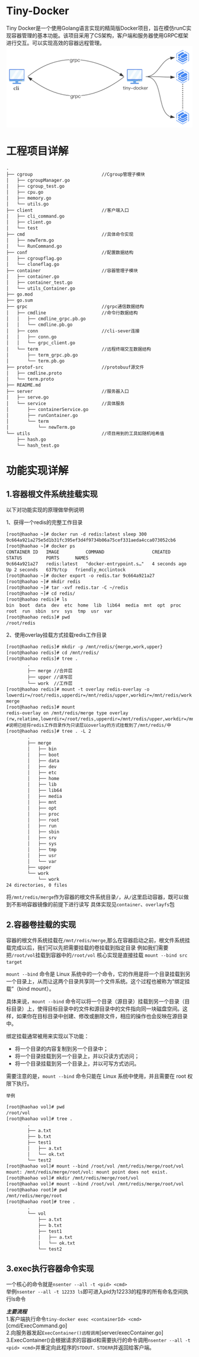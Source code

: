 # Tiny-Docker
   Tiny Docker是一个使用Golang语言实现的精简版Docker项目，旨在模仿runC实现容器管理的基本功能。该项目采用了CS架构，客户端和服务器使用GRPC框架进行交互。可以实现高效的容器远程管理。  
   ![结构图](./assets/tiny-docker.png)
# 工程项目详解
```shell
.
├── cgroup                          //Cgroup管理子模块
│   ├── cgroupManager.go           
│   ├── cgroup_test.go
│   ├── cpu.go
│   ├── memory.go
│   └── utils.go
├── client                          //客户端入口
│   ├── cli_command.go
│   ├── client.go
│   └── test
├── cmd                             //具体命令实现
│   ├── newTerm.go
│   └── RunCommand.go
├── conf                            //配置数据结构
│   ├── cgroupflag.go
│   └── cloneflag.go
├── container                       //容器管理子模块
│   ├── container.go
│   ├── container_test.go
│   └── utils_Container.go
├── go.mod
├── go.sum
├── grpc                            //grpc通信数据结构
│   ├── cmdline                     //命令行数据结构
│   │   ├── cmdline_grpc.pb.go      
│   │   └── cmdline.pb.go   
│   ├── conn                        //cli-sever连接
│   │   ├── conn.go
│   │   └── grpc_client.go
│   └── term                        //远程终端交互数据结构
│       ├── term_grpc.pb.go
│       └── term.pb.go 
├── protof-src                      //protobuuf源文件
│   ├── cmdline.proto
│   └── term.proto
├── README.md
├── server                          //服务器入口
│   ├── serve.go
│   └── service                     //具体服务
│       ├── containerService.go
│       ├── runContainer.go
│       └── term
│           └── newTerm.go
└── utils                           //项目用到的工具如随机哈希值
    ├── hash.go
    └── hash_test.go
```
# 功能实现详解
## **1.容器根文件系统挂载实现**
以下对功能实现的原理做举例说明

1、获得一个redis的完整工作目录
```shell
[root@haohao ~]# docker run -d redis:latest sleep 300
9c664a921a275e5d1b31fc395ef3d4f9734b06a75cef331aeda4cca073052cb6
[root@haohao ~]# docker ps
CONTAINER ID   IMAGE          COMMAND                  CREATED         STATUS         PORTS      NAMES
9c664a921a27   redis:latest   "docker-entrypoint.s…"   4 seconds ago   Up 2 seconds   6379/tcp   friendly_mcclintock
[root@haohao ~]# docker export -o redis.tar 9c664a921a27
[root@haohao ~]# mkdir redis
[root@haohao ~]# tar -xvf redis.tar -C ~/redis
[root@haohao ~]# cd redis/
[root@haohao redis]# ls
bin  boot  data  dev  etc  home  lib  lib64  media  mnt  opt  proc  root  run  sbin  srv  sys  tmp  usr  var
[root@haohao redis]# pwd
/root/redis
```
2、使用overlay挂载方式挂载redis工作目录
```shell
[root@haohao redis]# mkdir -p /mnt/redis/{merge,work,upper}
[root@haohao redis]# cd /mnt/redis/
[root@haohao redis]# tree .
        .
        ├── merge //合并层
        ├── upper //读写层
        └── work  //工作层
[root@haohao redis]# mount -t overlay redis-overlay -o lowerdir=/root/redis,upperdir=/mnt/redis/upper,workdir=/mnt/redis/work merge
[root@haohao redis]# mount
redis-overlay on /mnt/redis/merge type overlay (rw,relatime,lowerdir=/root/redis,upperdir=/mnt/redis/upper,workdir=/mnt/redis/work)
#说明已经将redis工作目录作为只读层以overlay的方式挂载到了/mnt/redis/中
[root@haohao redis]# tree . -L 2
        .
        ├── merge
        │   ├── bin
        │   ├── boot
        │   ├── data
        │   ├── dev
        │   ├── etc
        │   ├── home
        │   ├── lib
        │   ├── lib64
        │   ├── media
        │   ├── mnt
        │   ├── opt
        │   ├── proc
        │   ├── root
        │   ├── run
        │   ├── sbin
        │   ├── srv
        │   ├── sys
        │   ├── tmp
        │   ├── usr
        │   └── var
        ├── upper
        └── work
            └── work
24 directories, 0 files
```
将`/mnt/redis/merge`作为容器的根文件系统目录`/`，从`/`这里启动容器，既可以做到不影响容器镜像的前提下进行读写
具体实现见`container`、`overlayfs`包

## **2.容器卷挂载的实现**
容器的根文件系统挂载在`/mnt/redis/merge`,那么在容器启动之前，根文件系统挂载完成以后，我们可以先把需要挂载的卷挂载到指定目录
例如我们需要把`/root/vol`挂载到容器中的`/root/vol`
核心实现是直接挂载
`mount --bind src target`

`mount --bind` 命令是 Linux 系统中的一个命令，它的作用是将一个目录挂载到另一个目录上，从而让这两个目录共享同一个文件系统。这个过程也被称为“绑定挂载”（bind mount）。

具体来说，`mount --bind` 命令可以将一个目录（源目录）挂载到另一个目录（目标目录）上，使得目标目录中的文件和源目录中的文件指向同一块磁盘空间。这样，如果你在目标目录中创建、修改或删除文件，相应的操作也会反映在源目录中。

绑定挂载通常被用来实现以下功能：

- 将一个目录的内容复制到另一个目录中；
- 将一个目录挂载到另一个目录上，并以只读方式访问；
- 将一个目录挂载到另一个目录上，并以可写方式访问。

需要注意的是，`mount --bind` 命令只能在 Linux 系统中使用，并且需要在 root 权限下执行。

`举例`
```shell
[root@haohao vol]# pwd
/root/vol
[root@haohao vol]# tree .
        .
        ├── a.txt
        ├── b.txt
        ├── test1
        │   ├── a.txt
        │   └── ok.txt
        └── test2
[root@haohao vol]# mount --bind /root/vol /mnt/redis/merge/root/vol
mount: /mnt/redis/merge/root/vol: mount point does not exist.
[root@haohao vol]# mkdir /mnt/redis/merge/root/vol
[root@haohao vol]# mount --bind /root/vol /mnt/redis/merge/root/vol
[root@haohao root]# pwd
/mnt/redis/merge/root
[root@haohao root]# tree .
        .
        └── vol
            ├── a.txt
            ├── b.txt
            ├── test1
            │   ├── a.txt
            │   └── ok.txt
            └── test2
```
## **3.exec执行容器命令实现**
一个核心的命令就是`nsenter --all -t <pid> <cmd>`  
举例`nsenter --all -t 12233 ls`即可进入pid为12233的程序的所有命名空间执行ls命令  

***主要流程***  
1.客户端执行命令`tiny-docker exec <containerId> <cmd>`[cmd/ExecCommand.go]  
2.向服务器发起`ExecContainer()远程调用`[server/execContainer.go]  
3.ExecContainer()会根据请求的容器id和需要执行的命令调用`nsenter --all -t <pid> <cmd>`并重定向此程序的`STDOUT、STDERR`并返回给客户端。